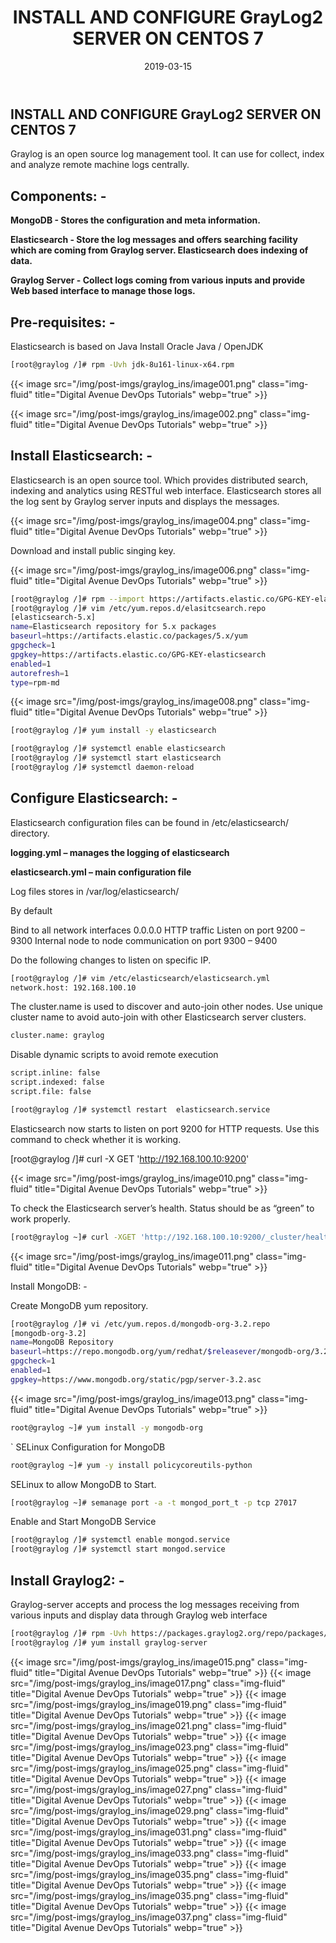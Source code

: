 ﻿---
title: 'INSTALL AND CONFIGURE GrayLog2 SERVER ON CENTOS 7'
image: /img/post-imgs/graylog_ins/graylog.png
categories:  ["Monitoring"]
type: "regular" # available types: [featured/regular]
draft: false
date: 2019-03-15
---

## INSTALL AND CONFIGURE GrayLog2 SERVER ON CENTOS 7

Graylog is an open source log management tool. It can use for collect, index and analyze remote machine logs centrally.

## Components: -

**MongoDB - Stores the configuration and meta information.**

**Elasticsearch - Store the log messages and offers searching facility which are coming from Graylog server. Elasticsearch does indexing of data.**

**Graylog Server - Collect logs coming from various inputs and provide Web based interface to manage those logs.**

## Pre-requisites: -

Elasticsearch is based on Java
Install Oracle Java / OpenJDK

```bash
[root@graylog /]# rpm -Uvh jdk-8u161-linux-x64.rpm
```

{{< image src="/img/post-imgs/graylog_ins/image001.png" class="img-fluid" title="Digital Avenue DevOps Tutorials" webp="true" >}}

{{< image src="/img/post-imgs/graylog_ins/image002.png" class="img-fluid" title="Digital Avenue DevOps Tutorials" webp="true" >}}


## Install Elasticsearch: -

Elasticsearch is an open source tool. Which provides distributed search, indexing and analytics using RESTful web interface. Elasticsearch stores all the log sent by Graylog server inputs and displays the messages.

{{< image src="/img/post-imgs/graylog_ins/image004.png" class="img-fluid" title="Digital Avenue DevOps Tutorials" webp="true" >}}

Download and install public singing key.

{{< image src="/img/post-imgs/graylog_ins/image006.png" class="img-fluid" title="Digital Avenue DevOps Tutorials" webp="true" >}}

```bash
[root@graylog /]# rpm --import https://artifacts.elastic.co/GPG-KEY-elasticsearch
[root@graylog /]# vim /etc/yum.repos.d/elasitcsearch.repo
[elasticsearch-5.x]
name=Elasticsearch repository for 5.x packages
baseurl=https://artifacts.elastic.co/packages/5.x/yum
gpgcheck=1
gpgkey=https://artifacts.elastic.co/GPG-KEY-elasticsearch
enabled=1
autorefresh=1
type=rpm-md
```

{{< image src="/img/post-imgs/graylog_ins/image008.png" class="img-fluid" title="Digital Avenue DevOps Tutorials" webp="true" >}}

```bash
[root@graylog /]# yum install -y elasticsearch
```


```bash
[root@graylog /]# systemctl enable elasticsearch
[root@graylog /]# systemctl start elasticsearch
[root@graylog /]# systemctl daemon-reload
```

## Configure Elasticsearch: -

Elasticsearch configuration files can be found in /etc/elasticsearch/ directory.

**logging.yml – manages the logging of elasticsearch**

**elasticsearch.yml – main configuration file**

Log files stores in /var/log/elasticsearch/

By default

Bind to all network interfaces 0.0.0.0
HTTP traffic Listen on port 9200 – 9300
Internal node to node communication on port 9300 – 9400

Do the following changes to listen on specific IP.

```bash
[root@graylog /]# vim /etc/elasticsearch/elasticsearch.yml
network.host: 192.168.100.10
```


The cluster.name is used to discover and auto-join other nodes. Use unique cluster name to avoid auto-join with other Elasticsearch server clusters.

```bash
cluster.name: graylog
```

Disable dynamic scripts to avoid remote execution

```bash
script.inline: false
script.indexed: false
script.file: false
```

```bash
[root@graylog /]# systemctl restart  elasticsearch.service
```

Elasticsearch now starts to listen on port 9200 for HTTP requests. Use this command to check whether it is working.

[root@graylog /]# curl -X GET 'http://192.168.100.10:9200'

{{< image src="/img/post-imgs/graylog_ins/image010.png" class="img-fluid" title="Digital Avenue DevOps Tutorials" webp="true" >}}

To check the Elasticsearch server’s health. Status should be as “green” to work properly.

```bash
[root@graylog ~]# curl -XGET 'http://192.168.100.10:9200/_cluster/health?pretty=true'
```

{{< image src="/img/post-imgs/graylog_ins/image011.png" class="img-fluid" title="Digital Avenue DevOps Tutorials" webp="true" >}}

Install MongoDB: -

Create MongoDB yum repository.

```bash
[root@graylog /]# vi /etc/yum.repos.d/mongodb-org-3.2.repo
[mongodb-org-3.2]
name=MongoDB Repository
baseurl=https://repo.mongodb.org/yum/redhat/$releasever/mongodb-org/3.2/x86_64/
gpgcheck=1
enabled=1
gpgkey=https://www.mongodb.org/static/pgp/server-3.2.asc
```

{{< image src="/img/post-imgs/graylog_ins/image013.png" class="img-fluid" title="Digital Avenue DevOps Tutorials" webp="true" >}}

```bash
root@graylog ~]# yum install -y mongodb-org
```

`
SELinux Configuration for MongoDB

```bash
root@graylog ~]# yum -y install policycoreutils-python
```

SELinux to allow MongoDB to Start.

```bash
[root@graylog ~]# semanage port -a -t mongod_port_t -p tcp 27017
```

Enable and Start MongoDB Service

```bash
[root@graylog /]# systemctl enable mongod.service
[root@graylog /]# systemctl start mongod.service
```

## Install Graylog2: -

Graylog-server accepts and process the log messages receiving from various inputs and display data through Graylog web interface

```bash
[root@graylog /]# rpm -Uvh https://packages.graylog2.org/repo/packages/graylog-2.4-repository_latest.rpm
[root@graylog /]# yum install graylog-server
```

{{< image src="/img/post-imgs/graylog_ins/image015.png" class="img-fluid" title="Digital Avenue DevOps Tutorials" webp="true" >}}
{{< image src="/img/post-imgs/graylog_ins/image017.png" class="img-fluid" title="Digital Avenue DevOps Tutorials" webp="true" >}}
{{< image src="/img/post-imgs/graylog_ins/image019.png" class="img-fluid" title="Digital Avenue DevOps Tutorials" webp="true" >}}
{{< image src="/img/post-imgs/graylog_ins/image021.png" class="img-fluid" title="Digital Avenue DevOps Tutorials" webp="true" >}}
{{< image src="/img/post-imgs/graylog_ins/image023.png" class="img-fluid" title="Digital Avenue DevOps Tutorials" webp="true" >}}
{{< image src="/img/post-imgs/graylog_ins/image025.png" class="img-fluid" title="Digital Avenue DevOps Tutorials" webp="true" >}}
{{< image src="/img/post-imgs/graylog_ins/image027.png" class="img-fluid" title="Digital Avenue DevOps Tutorials" webp="true" >}}
{{< image src="/img/post-imgs/graylog_ins/image029.png" class="img-fluid" title="Digital Avenue DevOps Tutorials" webp="true" >}}
{{< image src="/img/post-imgs/graylog_ins/image031.png" class="img-fluid" title="Digital Avenue DevOps Tutorials" webp="true" >}}
{{< image src="/img/post-imgs/graylog_ins/image033.png" class="img-fluid" title="Digital Avenue DevOps Tutorials" webp="true" >}}
{{< image src="/img/post-imgs/graylog_ins/image035.png" class="img-fluid" title="Digital Avenue DevOps Tutorials" webp="true" >}}
{{< image src="/img/post-imgs/graylog_ins/image035.png" class="img-fluid" title="Digital Avenue DevOps Tutorials" webp="true" >}}
{{< image src="/img/post-imgs/graylog_ins/image037.png" class="img-fluid" title="Digital Avenue DevOps Tutorials" webp="true" >}}
